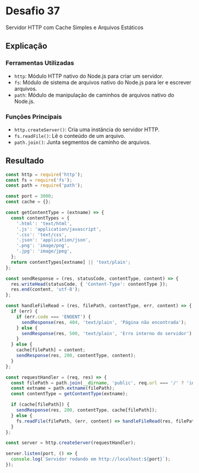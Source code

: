 # Desafio 37

Servidor HTTP com Cache Simples e Arquivos Estáticos

## Explicação

### Ferramentas Utilizadas

- `http`: Módulo HTTP nativo do Node.js para criar um servidor.
- `fs`: Módulo de sistema de arquivos nativo do Node.js para ler e escrever arquivos.
- `path`: Módulo de manipulação de caminhos de arquivos nativo do Node.js.

### Funções Principais

- `http.createServer()`: Cria uma instância do servidor HTTP.
- `fs.readFile()`: Lê o conteúdo de um arquivo.
- `path.join()`: Junta segmentos de caminho de arquivos.

## Resultado

```js
const http = require('http');
const fs = require('fs');
const path = require('path');

const port = 3000;
const cache = {};

const getContentType = (extname) => {
  const contentTypes = {
    '.html': 'text/html',
    '.js': 'application/javascript',
    '.css': 'text/css',
    '.json': 'application/json',
    '.png': 'image/png',
    '.jpg': 'image/jpeg',
  };
  return contentTypes[extname] || 'text/plain';
};

const sendResponse = (res, statusCode, contentType, content) => {
  res.writeHead(statusCode, { 'Content-Type': contentType });
  res.end(content, 'utf-8');
};

const handleFileRead = (res, filePath, contentType, err, content) => {
  if (err) {
    if (err.code === 'ENOENT') {
      sendResponse(res, 404, 'text/plain', 'Página não encontrada');
    } else {
      sendResponse(res, 500, 'text/plain', 'Erro interno do servidor');
    }
  } else {
    cache[filePath] = content;
    sendResponse(res, 200, contentType, content);
  }
};

const requestHandler = (req, res) => {
  const filePath = path.join(__dirname, 'public', req.url === '/' ? 'index.html' : req.url);
  const extname = path.extname(filePath);
  const contentType = getContentType(extname);

  if (cache[filePath]) {
    sendResponse(res, 200, contentType, cache[filePath]);
  } else {
    fs.readFile(filePath, (err, content) => handleFileRead(res, filePath, contentType, err, content));
  }
};

const server = http.createServer(requestHandler);

server.listen(port, () => {
  console.log(`Servidor rodando em http://localhost:${port}`);
});
```
